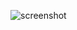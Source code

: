 ![screenshot](https://user-images.githubusercontent.com/7326800/187092302-f6d1717c-ad51-477e-bb08-334e15cbafd2.png)
